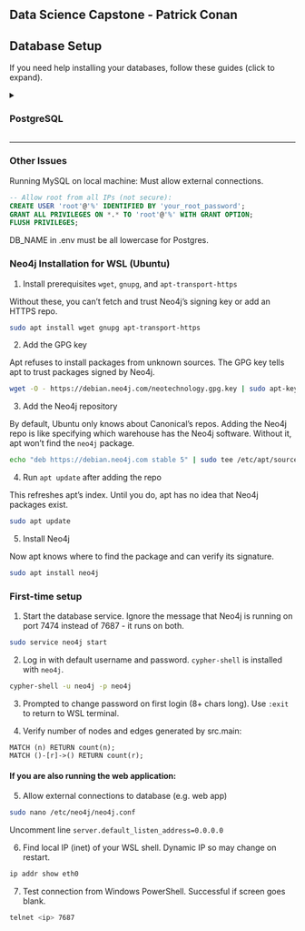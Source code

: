 
Data Science Capstone - Patrick Conan
---

## Database Setup

If you need help installing your databases, follow these guides (click to expand).

<details>
  <summary><h3>PostgreSQL</h3></summary>
  

  1. Install database engine.
```bash
sudo apt install postgresql
```
```bash
sudo -i -u postgres
psql
CREATE USER yourusername WITH PASSWORD 'yourpassword';
ALTER USER yourusername CREATEDB;
```
```bash

```

2. Start the database service.
```bash
sudo service mysql start
```
</details>

---

### Other Issues


Running MySQL on local machine: Must allow external connections.
```sql
-- Allow root from all IPs (not secure):
CREATE USER 'root'@'%' IDENTIFIED BY 'your_root_password';
GRANT ALL PRIVILEGES ON *.* TO 'root'@'%' WITH GRANT OPTION;
FLUSH PRIVILEGES;
```

DB_NAME in .env must be all lowercase for Postgres.


### Neo4j Installation for WSL (Ubuntu)

1. Install prerequisites `wget`, `gnupg`, and `apt-transport-https`

Without these, you can’t fetch and trust Neo4j’s signing key or add an HTTPS repo.

```bash
sudo apt install wget gnupg apt-transport-https
```

2. Add the GPG key

Apt refuses to install packages from unknown sources. The GPG key tells apt to trust packages signed by Neo4j.

```bash
wget -O - https://debian.neo4j.com/neotechnology.gpg.key | sudo apt-key add -
```

3. Add the Neo4j repository

By default, Ubuntu only knows about Canonical’s repos. Adding the Neo4j repo is like specifying which warehouse has the Neo4j software. Without it, apt won’t find the `neo4j` package.

```bash
echo "deb https://debian.neo4j.com stable 5" | sudo tee /etc/apt/sources.list.d/neo4j.list
```

4. Run `apt update` after adding the repo

This refreshes apt’s index. Until you do, apt has no idea that Neo4j packages exist.

```bash
sudo apt update
```

5. Install Neo4j

Now apt knows where to find the package and can verify its signature.

```bash
sudo apt install neo4j
```

### First-time setup

1. Start the database service. Ignore the message that Neo4j is running on port 7474 instead of 7687 - it runs on both.

```bash
sudo service neo4j start
```

2. Log in with default username and password. `cypher-shell` is installed with `neo4j`.

```bash
cypher-shell -u neo4j -p neo4j
```

3. Prompted to change password on first login (8+ chars long). Use `:exit` to return to WSL terminal.

4. Verify number of nodes and edges generated by src.main:

```cql
MATCH (n) RETURN count(n);
MATCH ()-[r]->() RETURN count(r);
```

#### If you are also running the web application:

5. Allow external connections to database (e.g. web app)

```bash
sudo nano /etc/neo4j/neo4j.conf
```
Uncomment line `server.default_listen_address=0.0.0.0`


6. Find local IP (inet) of your WSL shell. Dynamic IP so may change on restart.

```bash
ip addr show eth0
```

7. Test connection from Windows PowerShell. Successful if screen goes blank.

```bash
telnet <ip> 7687
```